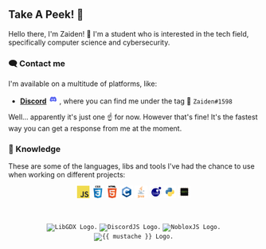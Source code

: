 ## Take A Peek! 👀

Hello there, I'm Zaiden! 👋 I'm a student who is interested in the tech field, specifically computer science and cybersecurity.

### 🗨️ Contact me

I'm available on a multitude of platforms, like:

- [**Discord**](https://discord.com/) <span><img height="18" alt="Discord Logo." src="https://raw.githubusercontent.com/github/explore/2a3ce46f963399611d8e2054bb0ce9a4b539296a/topics/discord/discord.png"></spam> , where you can find me under the tag 🔗 `Zaiden#1598`

Well... apparently it's just one ☝️ for now. However that's fine! It's the fastest way you can get a response from me at the moment.

### 🧠 Knowledge

These are some of the languages, libs and tools I've had the chance to use when working on different projects:

<p align="center">
  <code><img height="25" alt="JavaScript Logo." src="https://raw.githubusercontent.com/github/explore/80688e429a7d4ef2fca1e82350fe8e3517d3494d/topics/javascript/javascript.png"></code>
  <code><img height="25" alt="CSS Logo." src="https://raw.githubusercontent.com/github/explore/80688e429a7d4ef2fca1e82350fe8e3517d3494d/topics/css/css.png"></code>
  <code><img height="25" alt="HTML Logo." src="https://raw.githubusercontent.com/github/explore/80688e429a7d4ef2fca1e82350fe8e3517d3494d/topics/html/html.png"></code>
  <code><img height="25" alt="C Logo." src="https://raw.githubusercontent.com/github/explore/f3e22f0dca2be955676bc70d6214b95b13354ee8/topics/c/c.png"></code>
  <code><img height="25" alt="Java Logo." src="https://raw.githubusercontent.com/github/explore/5b3600551e122a3277c2c5368af2ad5725ffa9a1/topics/java/java.png"></code>
  <code><img height="25" alt="Lua Logo." src="https://raw.githubusercontent.com/github/explore/80688e429a7d4ef2fca1e82350fe8e3517d3494d/topics/lua/lua.png"></code>
  <code><img height="25" alt="Python Logo." src="https://raw.githubusercontent.com/github/explore/80688e429a7d4ef2fca1e82350fe8e3517d3494d/topics/python/python.png"></code>
  <code><img height="25" alt="Assembly Logo." src="https://raw.githubusercontent.com/github/explore/e495457f5ff28c343f9e422f8e3cf80fd3e80890/topics/assembly/assembly.png"></code>
</p>
</br>
<p align="center">
  <code><img height="25" alt="LibGDX Logo." src="https://avatars.githubusercontent.com/u/509841"></code>
  <code><img height="25" alt="DiscordJS Logo." src="https://avatars.githubusercontent.com/u/26492485"></code>
  <code><img height="25" alt="NobloxJS Logo." src="https://avatars.githubusercontent.com/u/81932091"></code>
  <code><img height="25" alt="{{ mustache }} Logo." src="https://www.tsmean.com/assets/img/the-ultimate-mustache-tutorial/mustache-logo.png"></code>
</p>


<!--
**Synceratus/Synceratus** is a ✨ _special_ ✨ repository because its `README.md` (this file) appears on your GitHub profile.

Here are some ideas to get you started:

- 🔭 I’m currently working on ...
- 🌱 I’m currently learning ...
- 👯 I’m looking to collaborate on ...
- 🤔 I’m looking for help with ...
- 💬 Ask me about ...
- 📫 How to reach me: ...
- 😄 Pronouns: ...
- ⚡ Fun fact: ...
-->
